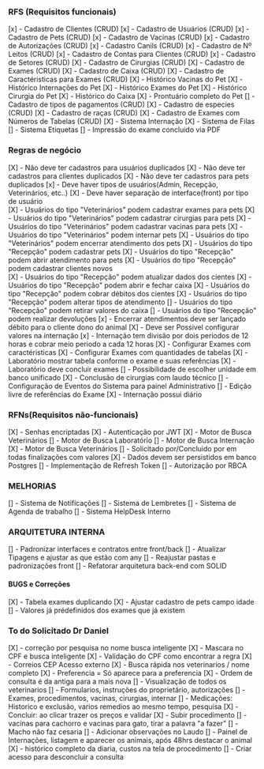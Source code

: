 ### RFS (Requisitos funcionais) ###
[x] - Cadastro de Clientes (CRUD)
[x] - Cadastro de Usuários (CRUD)
[x] - Cadastro de Pets (CRUD)
[x] - Cadastro de Vacinas (CRUD)
[x] - Cadastro de Autorizações (CRUD)
[x] - Cadastro Canils (CRUD)
[x] - Cadastro de Nº Leitos (CRUD)
[x] - Cadastro de Contas para Clientes (CRUD)
[x] - Cadastro de Setores (CRUD)
[X] - Cadastro de Cirurgias (CRUD)
[X] - Cadastro de Exames (CRUD)
[X] - Cadastro de Caixa (CRUD)
[X] - Cadastro de Caractéristicas para Exames (CRUD)
[X] - Histórico Vacinas do Pet
[X] - Histórico Internações do Pet
[X] - Histórico Exames do Pet
[X] - Histórico Cirurgia do Pet
[X] - Histórico do Caixa
[X] - Prontuário completo do Pet
[] - Cadastro de tipos de pagamentos (CRUD)
[X] - Cadastro de especies (CRUD)
[X] - Cadastro de raças (CRUD)
[X] - Cadastro de Exames com Números de Tabelas (CRUD)
[X] - Sistema Internação
[X] - Sistema de Filas 
[] - Sistema Etiquetas 
[] - Impressão do exame concluido via PDF





### Regras de negócio ####
[X] - Não deve ter cadastros para usuários duplicados
[X] - Não deve ter cadastros para clientes duplicados
[X] - Não deve ter cadastros para pets duplicados
[x] - Deve haver tipos de usuários(Admin, Recepção, Veterinários, etc..)
[X] - Deve haver separação de interface(front) por tipo de usuário  
[X] - Usuários do tipo "Veterinários" podem cadastrar exames para pets 
[X] - Usuários do tipo "Veterinários" podem cadastrar cirurgias para pets 
[X] - Usuários do tipo "Veterinários" podem cadastrar vacinas para pets 
[X] - Usuários do tipo "Veterinários" podem internar pets 
[X] - Usuários do tipo "Veterinários" podem encerrar atendimento dos pets 
[X] - Usuários do tipo "Recepção" podem cadastrar pets 
[X] - Usuários do tipo "Recepção" podem abrir atendimento para pets 
[X] - Usuários do tipo "Recepção" podem cadastrar clientes novos  
[X] - Usuários do tipo "Recepção" podem atualizar dados dos cientes 
[X] - Usuários do tipo "Recepção" podem abrir e fechar caixa
[X] - Usuários do tipo "Recepção" podem cobrar débitos dos cientes
[X] - Usuários do tipo "Recepção" podem alterar tipos de atendimento
[] - Usuários do tipo "Recepção" podem retirar valores do caixa
[] - Usuários do tipo "Recepção" podem realizar devoluções
[x] - Encerrar atendimentos deve ser lançado débito para o cliente dono do animal
[X] - Deve ser Possivel configurar valores na internação
[x] - Internação tem divisão por dois periodos de 12 horas e cobrar meio periodo a cada 12 horas
[X] - Configurar Exames com caractéristicas 
[X] - Configurar Exames com quantidades de tabelas 
[X] - Laboratório mostrar tabela conforme o exame e suas referências
[X] - Laboratório deve concluir exames
[] - Possibilidade de escolher unidade em banco unificado
[X] - Conclusão de cirurgias com laudo técnico
[] - Configuração de Eventos do Sistema para painel Administrativo
[] - Edição livre de referências do Exame
[X] - Internação possui diário 





### RFNs(Requisitos não-funcionais) ###
[X] - Senhas encriptadas
[X] - Autenticação por JWT
[X] - Motor de Busca Veterinários
[] - Motor de Busca Laboratório
[] - Motor de Busca Internação
[X] - Motor de Busca Veterinários
[] - Solicitado por/Concluido por em todas finalizações com valores
[X] - Dados devem ser persistidos em banco Postgres
[] - Implementação de Refresh Token
[] - Autorização por RBCA
 


### MELHORIAS ###
[] - Sistema de Notificações
[] - Sistema de Lembretes
[] - Sistema de Agenda de trabalho
[] - Sistema HelpDesk Interno



### ARQUITETURA INTERNA ### 
[] - Padronizar interfaces e contratos entre front/back
[] - Atualizar Tipagens e ajustar as que estão com any
[] - Reajustar pastas e padronizações front
[] - Refatorar arquitetura back-end com SOLID 


#### BUGS e Correções  ####
[X] - Tabela exames duplicando
[X] - Ajustar cadastro de pets campo idade
[] - Valores já prédefinidos dos exames que já existem


### To do Solicitado Dr Daniel ###
[X] - correção por pesquisa no nome busca inteligente
[X] - Mascara no CPF e busca inteligente
[X] - Validação do CPF como encontrar a regra
[X] - Correios CEP Acesso externo
[X] - Busca rápida nos veterinarios / nome completo
[X] - Preferencia = Só aparece para a preferencia
[X] - Ordem de consulta é da antiga para a mais nova
[] - Visualização de todos os veterinarios
[] - Formularios, instruções do proprietário, autorizações
[] - Exames, procedimentos, vacinas, cirurgias, internar
[] - Medicações: Historico e exclusão, varios remedios ao mesmo tempo, pesquisa
[X] - Concluir: ao clicar trazer os preços e validar
[X] - Subir procedimento
[] - vacinas para cachorro e vacinas para gato, tirar a palavra "a fazer"
[] - Macho não faz cesaria
[] - Adicionar observações no Laudo
[] - Painel de Internações, listagem e aparecer os animais, após 48hrs destacar o animal
[X] - histórico completo da diaria, custos na tela de procedimento
[] - Criar acesso para desconcluir a consulta